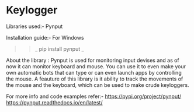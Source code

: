 # Keylogger
Libraries used:- 
Pynput

Installation guide:-
For Windows
>> _ pip install pynput _


About the library :
Pynput is used for monitoring input devises and as of now it can monitor keyboard and mouse.
You can use it to even make your own automatic bots that can type or can even launch apps by controlling the mouse.
A feauture of this library is it ability to track the movements of the mouse and the keyboard, which can be used to make crude keyloggers.

For more info and code examples refer:-
https://pypi.org/project/pynput/
https://pynput.readthedocs.io/en/latest/
